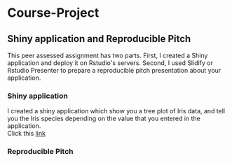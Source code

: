 # Course-Project
## Shiny application and Reproducible Pitch
This peer assessed assignment has two parts. First, I created a Shiny application and deploy it on Rstudio's servers. Second, I used Slidify or Rstudio Presenter to prepare a reproducible pitch presentation about your application.

### Shiny application
I created a shiny application which show you a tree plot of Iris data, and tell you the Iris species depending on the value that you entered in the application.  
Click this [link](https://hbkim1293.shinyapps.io/ProjectApp/)

### Reproducible Pitch
